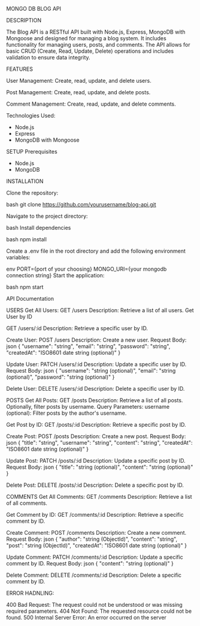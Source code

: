 MONGO DB BLOG API

DESCRIPTION

The Blog API is a RESTful API built with Node.js, Express, MongoDB with Mongoose and designed for managing a blog system. It includes functionality for managing users, posts, and comments. The API allows for basic CRUD (Create, Read, Update, Delete) operations and includes validation to ensure data integrity.

FEATURES

User Management:
Create, read, update, and delete users.

Post Management:
Create, read, update, and delete posts.

Comment Management:
Create, read, update, and delete comments.

Technologies Used:
- Node.js
- Express
- MongoDB with Mongoose

SETUP
Prerequisites

- Node.js
- MongoDB

INSTALLATION

Clone the repository:

bash
git clone https://github.com/yourusername/blog-api.git

Navigate to the project directory:

bash
Install dependencies

bash
npm install

Create a .env file in the root directory and add the following environment variables:

env
PORT={port of your choosing}
MONGO_URI={your mongodb connection string}
Start the application:

bash
npm start


API Documentation

USERS
Get All Users:
GET /users
Description: Retrieve a list of all users.
Get User by ID

GET /users/:id
Description: Retrieve a specific user by ID.

Create User:
POST /users
Description: Create a new user.
Request Body:
json
{
  "username": "string",
  "email": "string",
  "password": "string",
  "createdAt": "ISO8601 date string (optional)"
}

Update User:
PATCH /users/:id
Description: Update a specific user by ID.
Request Body:
json
{
  "username": "string (optional)",
  "email": "string (optional)",
  "password": "string (optional)"
}

Delete User:
DELETE /users/:id
Description: Delete a specific user by ID.


POSTS
Get All Posts:
GET /posts
Description: Retrieve a list of all posts. Optionally, filter posts by username.
Query Parameters:
username (optional): Filter posts by the author's username.

Get Post by ID:
GET /posts/:id
Description: Retrieve a specific post by ID.

Create Post:
POST /posts
Description: Create a new post.
Request Body:
json
{
  "title": "string",
  "username": "string",
  "content": "string",
  "createdAt": "ISO8601 date string (optional)"
}

Update Post:
PATCH /posts/:id
Description: Update a specific post by ID.
Request Body:
json
{
  "title": "string (optional)",
  "content": "string (optional)"
}

Delete Post:
DELETE /posts/:id
Description: Delete a specific post by ID.


COMMENTS
Get All Comments:
GET /comments
Description: Retrieve a list of all comments.

Get Comment by ID:
GET /comments/:id
Description: Retrieve a specific comment by ID.

Create Comment:
POST /comments
Description: Create a new comment.
Request Body:
json
{
  "author": "string (ObjectId)",
  "content": "string",
  "post": "string (ObjectId)",
  "createdAt": "ISO8601 date string (optional)"
}

Update Comment:
PATCH /comments/:id
Description: Update a specific comment by ID.
Request Body:
json
{
  "content": "string (optional)"
}

Delete Comment:
DELETE /comments/:id
Description: Delete a specific comment by ID.


ERROR HADNLING:

400 Bad Request: The request could not be understood or was missing required parameters.
404 Not Found: The requested resource could not be found.
500 Internal Server Error: An error occurred on the server